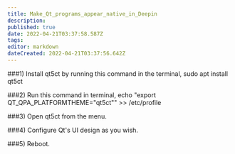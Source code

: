 ```yaml
---
title: Make_Qt_programs_appear_native_in_Deepin
description: 
published: true
date: 2022-04-21T03:37:58.587Z
tags: 
editor: markdown
dateCreated: 2022-04-21T03:37:56.642Z
---
```


###1) Install qt5ct by running this command in the terminal,
    sudo apt install qt5ct

###2) Run this command in terminal,
    echo "export QT_QPA_PLATFORMTHEME=\"qt5ct\"" >> /etc/profile

###3) Open qt5ct from the menu.

###4) Configure Qt's UI design as you wish.

###5) Reboot.